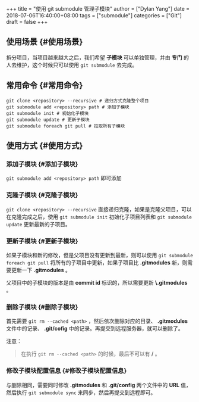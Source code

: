 +++
title = "使用 git submodule 管理子模块"
author = ["Dylan Yang"]
date = 2018-07-06T16:40:00+08:00
tags = ["submodule"]
categories = ["Git"]
draft = false
+++

## 使用场景 {#使用场景}

拆分项目，当项目越来越大之后，我们希望 **子模块** 可以单独管理，并由 **专门** 的人去维护，这个时候只可以使用 `git submodule` 去完成。


## 常用命令 {#常用命令}

```shell
git clone <repository> --recursive # 递归方式克隆整个项目
git submodule add <repository> path # 添加子模块
git submodule init # 初始化子模块
git submodule update # 更新子模块
git submodule foreach git pull # 拉取所有子模块
```


## 使用方式 {#使用方式}


### 添加子模块 {#添加子模块}

`git submodule add <repository> path` 即可添加


### 克隆子模块 {#克隆子模块}

`git clone <repository> --recursive` 直接递归克隆，如果是克隆父项目，可以在克隆完成之后，使用 `git submodule init` 初始化子项目列表和 `git submodule update` 更新最新的子项目。


### 更新子模块 {#更新子模块}

如果子模块和新的修改，但是父项目没有更新到最新，则可以使用 `git submodule foreach git pull` 将所有的子项目中更新，如果子项目比 **.gitmodules** 新，则需要更新一下 **.gitmodules** 。

父项目中的子模块的版本是由 **commit id** 标识的，所以需要更新 **\\.gitmodules** 。


### 删除子模块 {#删除子模块}

首先需要 `git rm --cached <path>` ，然后依次删除对应的目录、
**.gitmodules** 文件中的记录、 **.git/cofig** 中的记录。再提交到远程服务器，就可以删除了。

注意：

> 在执行 `git rm --cached <path>` 的时候，最后不可以有 **/** 。


### 修改子模块配置信息 {#修改子模块配置信息}

与删除相同，需要同时修改 **.gitmodules** 和 **.git/config** 两个文件中的 **URL** 值，然后执行 `git submodule sync` 来同步，然后再提交到远程即可。
